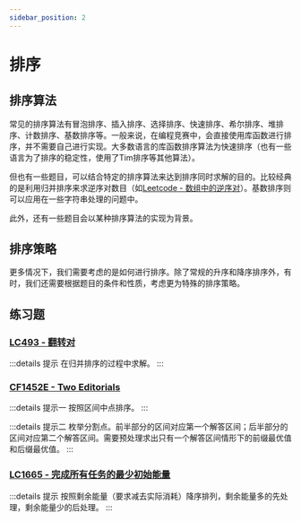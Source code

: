 ```yaml
---
sidebar_position: 2
---
```


# 排序

## 排序算法

常见的排序算法有冒泡排序、插入排序、选择排序、快速排序、希尔排序、堆排序、计数排序、基数排序等。一般来说，在编程竞赛中，会直接使用库函数进行排序，并不需要自己进行实现。大多数语言的库函数排序算法为快速排序（也有一些语言为了排序的稳定性，使用了Tim排序等其他算法）。

但也有一些题目，可以结合特定的排序算法来达到排序同时求解的目的。比较经典的是利用归并排序来求逆序对数目（如[Leetcode - 数组中的逆序对](https://leetcode.cn/problems/shu-zu-zhong-de-ni-xu-dui-lcof/)）。基数排序则可以应用在一些字符串处理的问题中。

此外，还有一些题目会以某种排序算法的实现为背景。

## 排序策略

更多情况下，我们需要考虑的是如何进行排序。除了常规的升序和降序排序外，有时，我们还需要根据题目的条件和性质，考虑更为特殊的排序策略。

## 练习题

### [LC493 - 翻转对](https://leetcode.cn/problems/reverse-pairs/)

:::details 提示
在归并排序的过程中求解。
:::

### [CF1452E - Two Editorials](https://codeforces.com/contest/1452/problem/E)

:::details 提示一
按照区间中点排序。
:::

:::details 提示二
枚举分割点。前半部分的区间对应第一个解答区间；后半部分的区间对应第二个解答区间。需要预处理求出只有一个解答区间情形下的前缀最优值和后缀最优值。
:::

### [LC1665 - 完成所有任务的最少初始能量](https://leetcode.cn/problems/minimum-initial-energy-to-finish-tasks/)

:::details 提示
按照剩余能量（要求减去实际消耗）降序排列，剩余能量多的先处理，剩余能量少的后处理。
:::
